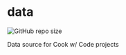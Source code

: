 # data

![GitHub repo size](https://img.shields.io/github/repo-size/cookwcode/data)

Data source for Cook w/ Code projects
